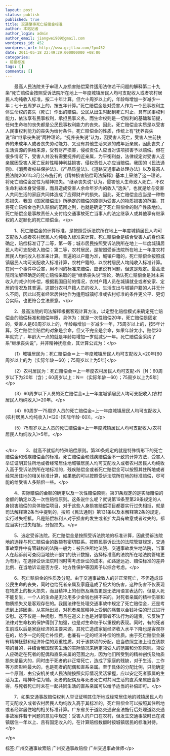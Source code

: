 ```yaml
---
layout: post
status: publish
published: true
title: 交通肇事死亡赔偿金标准
author: 本站记者
author_login: admin
author_email: jiangwei909@gmail.com
wordpress_id: 452
wordpress_url: http://www.gzjtlaw.com/?p=452
date: 2011-05-18 22:49:29.000000000 +08:00
categories:
- 赔偿标准
tags: []
comments: []
---
```

<p>　　最高人民法院关于审理人身损害赔偿案件适用法律若干问题的解释第二十九条&ldquo;死亡赔偿金按照受诉法院所在地上一年度城镇居民人均可支配收入或者农村居民人均纯收入标准，按二十年计算。但六十周岁以上的，年龄每增加一岁减少一年；七十五周岁以上的，按五年计算。&rdquo;死亡赔偿金是对受害人作为一个民事权利主体生命权的丧失（死亡）作出的赔偿。公民从出生时起到死亡时止，具有民事权利能力，依法享有民事权利，承担民事义务。而生命权则是一切权利的基础和前提，任何生命权的丧失都是公民民事权利能力的丧失。因此，死亡赔偿金实质是以受害人民事权利能力的丧失为给付条件。死亡赔偿金的性质，传统上有&ldquo;抚养丧失说&rdquo;和&ldquo;继承丧失说&rdquo;两种理论。&ldquo;抚养丧失说&rdquo;认为，因受害人死亡，受害人生前扶养的未成年人或者丧失劳动能力、又没有其他生活来源的成年近亲属，因此丧失了生活资源的供给来源，受有财产损害，侵权责任人应当对该项损害予以赔偿。但在很多情况下，受害人并没有需要抚养的近亲属，为平衡利益，法律规定对受害人近亲属因受害人死亡反射性精神利益损害，侵权责任人亦应当赔偿。我国的《民法通则》、《消费者权益保护法》、《产品质量法》、《道路交通事故处理办法》以及最高人民法院2001年3月公布施行的《精神损害赔偿司法解释》基本上采纳了这一理论，将死亡赔偿金定性为精神损失。&ldquo;继承丧失说&rdquo;认为，侵害他人生命致人死亡，不仅生命利益本身受侵害，而且造成受害人余命年岁内的收入&ldquo;逸失&rdquo;，也就是给与受害人共同生活的家庭共同体造成了应得财产的损失。因此，死亡赔偿金应当是一种物质损失。我国《国家赔偿法》所确定的赔偿的原则为受害人的物质损害的范围，其将死亡赔偿金也列入赔偿的范围之列，也就是确定了死亡赔偿金的财产性质地位。死亡赔偿金是事故责任人支付给交通事故死亡当事人的法定继承人或其他享有继承权的人定额化的死亡赔偿金。<&#47;p><p>　　1、死亡赔偿金的计算标准，是按照受诉法院所在地上一年度城镇居民人均可支配收入或者农村居民人均纯收入标准来计算。死亡赔偿金是结合受害人的身份来确定，赔偿标准订了二等，第一等；城市居民按照受诉法院所在地上一年度城镇居民人均可支配收入赔偿；第二等，农村居民，是按照受诉法院所在地上一年度农村居民人均纯收入标准来计算。普遍的以户籍为准，城镇户籍的，死亡赔偿金按照城镇居民人均可支配收入标准计算，农村户籍的，以农村居民人均纯收入标准计算。在同一个事件中受害，用不同的标准来赔偿，应该说有问题，但这是规定。最高法院司法解释确定的死亡赔偿采取的是&ldquo;继承丧失说&rdquo;理论，确认死亡赔偿金是对未来收入的减少的补偿，根据我国目前的情况，农村户籍人员在城镇就业或者安家、定居的情况及其普遍，这部分农村户籍人员的收入、生活支出与城镇户籍的人并无什么不同，因此以死者经常居住地作为适用城镇标准或农村标准的条件更公平、更切合实际，也更符合立法原意。<&#47;p><p>　　2、最高法院的司法解释根据客观计算方法，以定型化赔偿模式来确定死亡赔偿金的赔偿标准和赔偿年限，具体为：就是一次性赔偿20年，死亡赔偿是固定的，受害人是60周岁以上的，年龄每增加一岁减少一年，75周岁以上的，按5年计算。死亡赔偿金赔偿的对象是余命，但又不完全是余命，如果年龄太小，赔偿20年就完了，年龄大一点的就是年龄每增加一岁就减少一年。死亡赔偿金采纳了系&ldquo;继承丧失说&rdquo;，并非精神抚慰金，其计算公式为：<&#47;p><p>　　（1）城镇居民为：死亡赔偿金＝上一年度城镇居民人均可支配收入&times;20年[60周岁以上的为（实际年龄－60）；75周岁以上为5年]<&#47;p><p>　　（2）农村居民为：死亡赔偿金＝上一年度农村居民人均可支配&times;N［N：60周岁以下为20年（含）；60周岁以上：N＝（实际年龄－60）；75周岁以上为5年］<&#47;p><p>　　（3）60周岁以下人员的死亡赔偿金=上一年度城镇居民人均可支配收入(农村居民人均纯收入)&times;20年。<&#47;p><p>　　（4）60周岁&mdash;75周岁人员的死亡赔偿金=上一年度城镇居民人均可支配收入(农村居民人均纯收入)&times;[20-(实际年龄-60)]。<&#47;p><p>　　（5）75周岁以上人员的死亡赔偿金=上一年度城镇居民人均可支配收入(农村居民人均纯收入)&times;5年。<&#47;p><p><br><&#47;br>　　3、就高不就低的特殊赔偿原则。第30条规定的就是特殊情形下的死亡赔偿金和残疾赔偿金的标准。死亡赔偿金和残疾赔偿金不一致的计算方法，受害人举证证明其住所地或者经常居住地城镇居民人均可支配收入或者农村居民人均纯收入高于受诉法院所在地标准的，残疾赔偿金或者死亡赔偿金可以按照其住所地或者经常居住地的相关标准计算，如果低的可以按照受诉法院所在地的标准赔偿，尽可能的给受害人多赔偿一些。<&#47;p><p>　　4、实际赔偿的金额的确定以及一次性赔偿原则。第31条规定的是实际赔偿的金额的确定以及一次性赔偿原则。这条说什么呢？就说第19条至第29条规定的人身损害赔偿的具体赔偿项目，对于这些人身损害赔偿项目都要实行过失相抵，就是司法解释第2条当中提到的，按照《民法通则》第131条以及本解释第2条的规定，实行过失相抵。凡是赔偿权利人对于损害的发生或者扩大具有故意或者过失的，都应当实行过失相抵，分担损失。<&#47;p><p>　　5、选定受诉法院。死亡赔偿金是按照受诉法院地的标准计算，因此受诉法院地的选择与死亡赔偿金的数额有密切联系。按照民事诉讼法的法院管辖规定，交通事故案件中有管辖权的法院一般为：被告住所地法院、交通事故发生地法院，当事人在起诉前可查阅当地统计部门的统计数据，选择标准高的法院所在地法院管辖更为有利，在选择受诉法院时同时需考虑诉讼的成本，如路途远近、赔偿标准的差异比例、在当地诉讼是否方便、地方性保护等因素予以综合考虑。<&#47;p><p>　　6、死亡赔偿金的性质及分配。由于交通事故致人的非正常死亡，不但造成该公民生命的丧失，同时也给死者亲属及家庭造成了极大的伤害，这种伤害不仅表现在物质上的极大损失，而且精神上的创伤及痛苦更是无法用语言表达的。但是人死不能复生，一个人的生命是无论用多少金钱也换不来的。对死者亲属的精神伤害和物质损失又是客观存在的。我国法律在处理交通事故中规定了死亡赔偿金，还是考虑到上述因素，从实际出发，对死者亲属精神上受到的痛苦以金钱补偿的形式进行安慰。这不仅是一种抚慰，而且在道义上也是对肇事者不法行为的谴责。它反映了法律对生命权的保护得到了加强，也是对生命权予以重视的表现。同时，有的死者生前或以后是家庭经济的主要来源，其死亡造成家庭经济收入水平下降也是客观存在的，给予一定的死亡补偿费，也兼有一定的经济补偿的性质。由于死亡赔偿金兼有精神抚慰和经济补偿的双重性质，对于该款项的分配，应当依照立法上设立该款项的目的，并结合我国现实生活的实际情况来确定领受人的范围和分割原则。领受人应确定在死者的配偶和直系亲属的范围之内，因为他们所受到的精神创伤及物质损失是最大的，同时由于死者的非正常死亡，造成了家庭的残缺，对于生活、工作等方面影响最大的，也是死者的配偶和直系亲属。至于具体的分配比例，只能确定一个原则，由公安机关或人民法院按照实际情况灵活掌握，应以安定死者家属的生活为主，精神补偿为辅。死者的配偶及与死者死亡时共同生活的直系亲属应当多得，与死者死亡时未在一起共同生活的直系亲属可以给予适当的补偿即可。<&#47;p><p>　　7、如果交通事故赔偿权利人举证证明其住所地或经常居住地的城镇居民人均可支配收入或者农村居民人均纯收入高于其标准的，死亡赔偿金可以按照其住所地或者经常居住地的相关标准计算。广东省关于道路交通安全法施行后处理道路交通事故案件若干问题的意见中规定：受害人的户口在农村，但发生交通事故时已在城镇居住一年以上、且有固定收入的，在计算赔偿数额时按城镇居民的标准对待。<&#47;p><p><&#47;p><br&#47;><p>标签:广州交通事故索赔 广州交通事故赔偿 广州交通事故律师<&#47;p>
